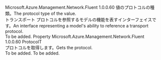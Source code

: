 <Type Name="IHasProtocol&lt;ProtocolT&gt;" FullName="Microsoft.Azure.Management.Network.Fluent.IHasProtocol&lt;ProtocolT&gt;">
  <TypeSignature Language="C#" Value="public interface IHasProtocol&lt;ProtocolT&gt;" />
  <TypeSignature Language="ILAsm" Value=".class public interface auto ansi abstract IHasProtocol`1&lt;ProtocolT&gt;" />
  <TypeSignature Language="DocId" Value="T:Microsoft.Azure.Management.Network.Fluent.IHasProtocol`1" />
  <TypeSignature Language="VB.NET" Value="Public Interface IHasProtocol(Of ProtocolT)" />
  <TypeSignature Language="F#" Value="type IHasProtocol&lt;'ProtocolT&gt; = interface" />
  <AssemblyInfo>
    <AssemblyName>Microsoft.Azure.Management.Network.Fluent</AssemblyName>
    <AssemblyVersion>1.0.0.60</AssemblyVersion>
  </AssemblyInfo>
  <TypeParameters>
    <TypeParameter Name="ProtocolT" />
  </TypeParameters>
  <Interfaces />
  <Docs>
    <typeparam name="ProtocolT"><span data-ttu-id="9ad2a-101">値のプロトコルの種類。</span><span class="sxs-lookup"><span data-stu-id="9ad2a-101">The protocol type of the value.</span></span></typeparam>
    <summary>
            <span data-ttu-id="9ad2a-102">トランスポート プロトコルを参照するモデルの機能を表すインターフェイスです。</span><span class="sxs-lookup"><span data-stu-id="9ad2a-102">An interface representing a model's ability to reference a transport protocol.</span></span>
            </summary>
    <remarks>To be added.</remarks>
  </Docs>
  <Members>
    <Member MemberName="Protocol">
      <MemberSignature Language="C#" Value="public ProtocolT Protocol { get; }" />
      <MemberSignature Language="ILAsm" Value=".property instance !ProtocolT Protocol" />
      <MemberSignature Language="DocId" Value="P:Microsoft.Azure.Management.Network.Fluent.IHasProtocol`1.Protocol" />
      <MemberSignature Language="VB.NET" Value="Public ReadOnly Property Protocol As ProtocolT" />
      <MemberSignature Language="F#" Value="member this.Protocol : 'ProtocolT" Usage="Microsoft.Azure.Management.Network.Fluent.IHasProtocol&lt;'ProtocolT&gt;.Protocol" />
      <MemberType>Property</MemberType>
      <AssemblyInfo>
        <AssemblyName>Microsoft.Azure.Management.Network.Fluent</AssemblyName>
        <AssemblyVersion>1.0.0.60</AssemblyVersion>
      </AssemblyInfo>
      <ReturnValue>
        <ReturnType>ProtocolT</ReturnType>
      </ReturnValue>
      <Docs>
        <summary>
            <span data-ttu-id="9ad2a-103">プロトコルを取得します。</span><span class="sxs-lookup"><span data-stu-id="9ad2a-103">Gets the protocol.</span></span>
            </summary>
        <value>To be added.</value>
        <remarks>To be added.</remarks>
      </Docs>
    </Member>
  </Members>
</Type>
